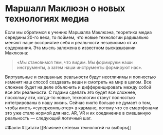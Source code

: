 # Маршалл Маклюэн о новых технологиях медиа

Если мы обратимся к учению Маршалла Маклюэна, теоретика медиа середины 20-го века, то поймем, что новые технологии радикально меняют наше восприятие себя и реальности независимо от их содержания. Эта мысль заложена в известном высказывании Маклюэна:

> «Мы становимся тем, что видим. Мы формируем наши инструменты, а затем наши инструменты формируют нас».

Виртуальные и смешанные реальности будут неотличимы и полностью изменят наш способ создавать вещи и смотреть на мир в целом. Все сложнее будет на деле объяснить и дифференцировать между собой все эти реальности. С годами сделать это будет все сложнее, поскольку эти, когда-то новые, технологии станут полностью интегрированы в нашу жизнь. Сейчас никто больше не думает о том, чтобы иметь «суперкомпьютер» в кармане, потому что со смартфонами это уже стало нормой для нас. AR, VR и их соединение в смешанную реальность — следующий логичный шаг.

#Факти #Цитати
[[Влияние сетевых технологий на выборы]]